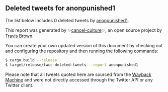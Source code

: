## Deleted tweets for anonpunished1

The list below includes 0 deleted tweets by
[anonpunished1](https://twitter.com/anonpunished1).



This report was generated by ✨[cancel-culture](https://github.com/travisbrown/cancel-culture)✨,
an open source project by [Travis Brown](https://twitter.com/travisbrown).

You can create your own updated version of this document by checking out and configuring the
repository and then running the following commands:

```bash
$ cargo build --release
$ target/release/twcc deleted-tweets --report anonpunished1
```

Please note that all tweets quoted here are sourced from the
[Wayback Machine](https://web.archive.org) and were not directly accessed through the Twitter API or
any Twitter client.


